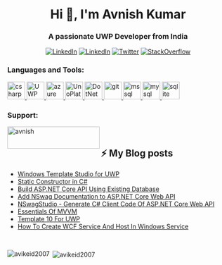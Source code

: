 <h1 align="center">Hi 👋, I'm Avnish Kumar</h1>
<h3 align="center">A passionate UWP Developer from India</h3>

<div  align="center">
  
[![LinkedIn](https://img.shields.io/badge/Portfolio-330F63?style=for-the-badge&logo=appveyor&logoColor=white)](http://avnishkumar.co.in)
[![LinkedIn](https://img.shields.io/badge/LinkedIn-0077B5?style=for-the-badge&logo=linkedin&logoColor=white)](https://lk.linkedin.com/in/avnishkumar1)
[![Twitter](https://img.shields.io/badge/Twitter-1DA1F2?style=for-the-badge&logo=twitter&logoColor=white)](https://twitter.com/avikeid2007)
[![StackOverflow](https://img.shields.io/badge/Stack_Overflow-FE7A16?style=for-the-badge&logo=stack-overflow&logoColor=white)](https://stackoverflow.com/users/7550820/avnish-kumar)
</div>


<h3 align="left">Languages and Tools:</h3>
<p align="left">
  
  <a href="https://www.w3schools.com/cs/" target="_blank"> <img src="https://devicons.github.io/devicon/devicon.git/icons/csharp/csharp-original.svg" alt="csharp" width="40" height="40"/> </a> 
  <a href="https://docs.microsoft.com/en-us/windows/uwp/" target="_blank"> <img src="https://upload.wikimedia.org/wikipedia/commons/thumb/a/a7/Microsoft_Store.svg/200px-Microsoft_Store.svg.png" alt="UWP" width="40" height="40"/> </a><a href="https://azure.microsoft.com/en-in/" target="_blank"> <img src="https://www.vectorlogo.zone/logos/microsoft_azure/microsoft_azure-icon.svg" alt="azure" width="40" height="40"/> </a><a href="https://platform.uno/" target="_blank"> <img src="https://s3.amazonaws.com/uno-website-assets/wp-content/uploads/2018/08/22113759/UnoLogoSmall.png" alt="UnoPlatform" width="40" height="40"/> </a><a href="https://dotnet.microsoft.com/" target="_blank"> <img src="https://upload.wikimedia.org/wikipedia/commons/thumb/e/ee/.NET_Core_Logo.svg/240px-.NET_Core_Logo.svg.png" alt="DotNetCore" width="40" height="40"/> </a><a href="https://git-scm.com/" target="_blank"> <img src="https://www.vectorlogo.zone/logos/git-scm/git-scm-icon.svg" alt="git" width="40" height="40"/> </a><a href="https://www.microsoft.com/en-us/sql-server" target="_blank"> <img src="https://cdn.worldvectorlogo.com/logos/microsoft-sql-server.svg" alt="mssql" width="40" height="40"/> </a><a href="https://www.mysql.com/" target="_blank"> <img src="https://devicons.github.io/devicon/devicon.git/icons/mysql/mysql-original-wordmark.svg" alt="mysql" width="40" height="40"/> </a><a href="https://www.sqlite.org/" target="_blank"> <img src="https://www.vectorlogo.zone/logos/sqlite/sqlite-icon.svg" alt="sqlite" width="40" height="40"/> </a> </p>

<h3 align="left">Support:</h3>
<p><a href="https://www.buymeacoffee.com/avnish"> <img align="left" src="https://cdn.buymeacoffee.com/buttons/v2/default-yellow.png" height="50" width="210" alt="avnish" /></a></p>

<br>
<h2 align="left">⚡ My Blog posts</h2>

<!--START_SECTION:posts-->
* [Windows Template Studio for UWP](http://avnishkumar.co.in/blog/view/windows-template-studio-for-uwp)
* [Static Constructor in C# ](http://avnishkumar.co.in/blog/view/static-constructor-in-csharpcnet)
* [Build ASP.NET Core API Using Existing Database](https://www.c-sharpcorner.com/article/build-asp-net-core-api-using-existing-database2/)
* [Add NSwag Documentation to ASP.NET Core Web API](https://www.c-sharpcorner.com/article/add-nswag-documentation-to-asp-net-core-web-api/)
* [NSwagStudio - Generate C# Client Code Of ASP.NET Core Web API](https://www.c-sharpcorner.com/article/generate-client-code-with-nswag-studio/)
* [Essentials Of MVVM](https://www.c-sharpcorner.com/article/essential-of-mvvm/)
* [Template 10 For UWP](https://www.c-sharpcorner.com/article/template-10-for-uwp/)
* [How To Create WCF Service And Host In Windows Service](http://avnishkumar.co.in/blog/view/how-to-create-wcf-service-and-host-in-windows-service)
<!--END_SECTION:posts-->

<br>
<p><img align="left" src="https://github-readme-stats.vercel.app/api/top-langs?username=avikeid2007&show_icons=true&locale=en&layout=compact" alt="avikeid2007" /></p>

<p>&nbsp;<img align="center" src="https://github-readme-stats.vercel.app/api?username=avikeid2007&show_icons=true&locale=en" alt="avikeid2007" /></p>

</p>

